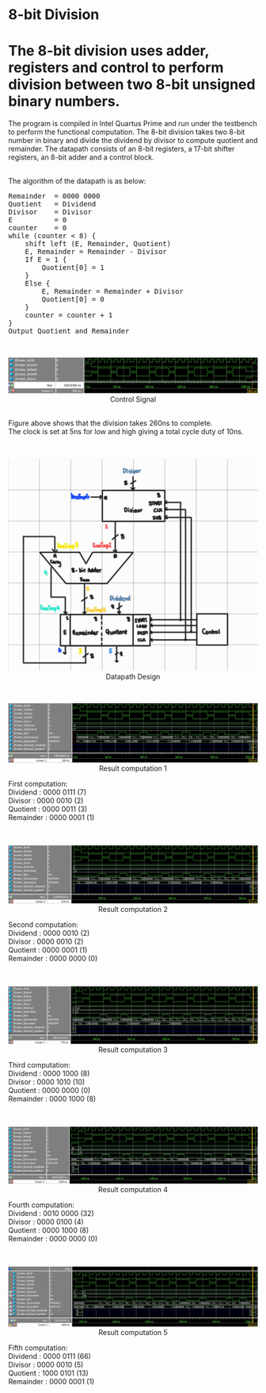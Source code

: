 # 8-bit Division
# The 8-bit division uses adder, registers and control to perform division between two 8-bit unsigned binary numbers.

The program is compiled in Intel Quartus Prime and run under the testbench to perform the functional computation.
The 8-bit division takes two 8-bit number in binary and divide the dividend by divisor to compute quotient and remainder.
The datapath consists of an 8-bit registers, a 17-bit shifter registers, an 8-bit adder and a control block.
<br /><br />

The algorithm of the datapath is as below: <br />
<pre>
Remainder  = 0000 0000
Quotient   = Dividend
Divisor    = Divisor
E          = 0
counter    = 0
while (counter < 8) {
    shift left (E, Remainder, Quotient)
    E, Remainder = Remainder - Divisor
    If E = 1 {
        Quotient[0] = 1
    }
    Else {
        E, Remainder = Remainder + Divisor
        Quotient[0] = 0
    } 
    counter = counter + 1
}
Output Quotient and Remainder
</pre>
<br />

<p align="center">
  <img src="Sources/2. Control Signal.jpg"><br />
  Control Signal
</p>
<br />
Figure above shows that the division takes 260ns to complete.<br />
The clock is set at 5ns for low and high giving a total cycle duty of 10ns.<br /><br />

<br />
<p align="center">
  <img src="Sources/1. Circuit Design.jpg"><br />
  Datapath Design
</p>

<br />
<p align="center">
  <img src="Sources/3. Result 1.jpg"/><br />
  Result computation 1
</p>
First computation:<br />
Dividend  : 0000 0111 (7) <br />
Divisor   : 0000 0010 (2) <br />
Quotient  : 0000 0011 (3) <br />
Remainder : 0000 0001 (1) <br />
<br />

<br />
<p align="center">
  <img src="Sources/4. Result 2.jpg"/><br />
  Result computation 2
</p>
Second computation:<br />
Dividend  : 0000 0010 (2) <br />
Divisor   : 0000 0010 (2) <br />
Quotient  : 0000 0001 (1) <br />
Remainder : 0000 0000 (0) <br />
<br />

<br />
<p align="center">
  <img src="Sources/5. Result 3.jpg"/><br />
  Result computation 3
</p>
Third computation:<br />
Dividend  : 0000 1000 (8) <br />
Divisor   : 0000 1010 (10) <br />
Quotient  : 0000 0000 (0) <br />
Remainder : 0000 1000 (8) <br />
<br />

<br />
<p align="center">
  <img src="Sources/6. Result 4.jpg"/><br />
  Result computation 4
</p>
Fourth computation:<br />
Dividend  : 0010 0000 (32) <br />
Divisor   : 0000 0100 (4) <br />
Quotient  : 0000 1000 (8) <br />
Remainder : 0000 0000 (0) <br />
<br />

<br />
<p align="center">
  <img src="Sources/7. Result 5.jpg"/><br />
  Result computation 5
</p>
Fifth computation:<br />
Dividend  : 0000 0111 (66) <br />
Divisor   : 0000 0010 (5) <br />
Quotient  : 1000 0101 (13) <br />
Remainder : 0000 0001 (1) <br />
<br />
